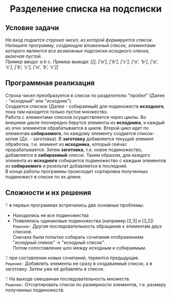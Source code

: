<h1 align="center">Разделение списка на подсписки</a>

## Условие задачи
*На вход подается стррока чисел, из которой формируется список.
Напишите программу, создающую вложенный список, элементами которого 
являются все возможные подсписки исходного списка, включая пустой.  
Пример ввода: a b c. Пример вывода: [[], ['a'], ['b'], ['c'], ['a', 'b'], ['a', 'c'], ['b', 'c'], ['a', 'b', 'c']]*

## Программная реализация

Строка чисел преобразуется в список по разделителю "пробел" (Далее - "исходный" или "исходник").  
Создается спискок (Далее - собираемый) для подмножеств **исходного**, пока там находится только пустое множество.  
Работа с элементами списков осуществляется через циклы. Во внешнем цикле поочередно берутся элементы из **исходника**,
и каждый из этих элементов обрабатывается в цикле. Второй цикл идет по элементам **собираемого**, по каждому элементу
создается список-копия (Дл. - заготовка). В **заготовку** добавляется текущий элемент обработки, т.е. элемент из **исходника**,
который сейчас прорабатывается. Затем **заготовка**, т.е. новое подмножество, добавляется в **сибираемый** список.
Таким образом, для каждого элемента из **исходного** собирается подмножество с каждым элементов из **собираемого** и 
резельтат добавляется в последний.  
В конце работы программы происходит сортировка полученных подмножест в списке по их длине.

## Сложности и их решения

:grey_question: в первых программах встречались две основные проблемы:
- Находились не все подмножества
- Появлялись одинаковые подмножества (например [2,3] и [3,2])  
`Решение:`
Другая последовательность обращения к элементам двух списков.  
Сначала были попытки собирать сочитания отображением "исходный спикок" -> "исходный список".  
Потом сопоставление шло между исходным и собираемым.

:grey_question: при составлении новых сочитаний, теряются предыдущие.  
`Решение:`
Добавлять элементы не сразу в создаваемый список, а в заготовку. Затем уже её добавлять в список.

:grey_question: На выходе смешанная последовательность множеств.  
`Решение:` 
Отсортировать список по размерности элементов, т.е. размеру полученных подмножеств.
